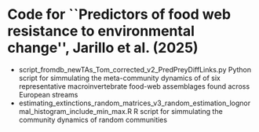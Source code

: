 # Code for ``Predictors of food web resistance to environmental change'', Jarillo et al. (2025)

* script_fromdb_newTAs_Tom_corrected_v2_PredPreyDiffLinks.py
  Python script for simmulating the meta-community dynamics of of six representative macroinvertebrate food-web assemblages found across European streams
* estimating_extinctions_random_matrices_v3_random_estimation_lognormal_histogram_include_min_max.R
  R script for simmulating the community dynamics of random communities
